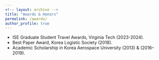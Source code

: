 ```yaml
---
<!-- layout: archive -->
title: "Awards & Honors"
permalink: /awards/
author_profile: true
---
```

*  ISE Graduate Student Travel Awards, Virginia Tech (2023-2024).
*  Best Paper Award, Korea Logistic Society (2018).
*  Academic Scholarship in Korea Aerospace University (2013) & (2016–2019).
